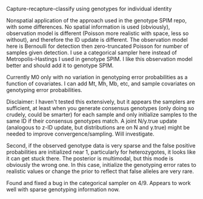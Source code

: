 Capture-recapture-classify using genotypes for individual identity

Nonspatial application of the approach used in the genotype SPIM repo, with some differences. No spatial information is used (obviously), observation model is different (Poisson more realistic with space, less so without), and therefore the ID update is different. The observation model here is Bernoulli for detection then zero-truncated Poisson for number of samples given detection. I use a categorical sampler here instead of Metropolis-Hastings I used in genotype SPIM. I like this observation model better and should add it to genotype SPIM.

Currently M0 only with no variation in genotyping error probabilities as a function of covariates. I can add Mt, Mh, Mb, etc, and 
sample covariates on genotyping error probabilities.

Disclaimer: I haven't tested this extensively, but it appears the samplers are sufficient, at least when you generate consensus genotypes (only doing so crudely, could be smarter) for each sample and only initialize samples to the same ID if their consensus genotypes match. A joint N/y.true update (analogous to z-ID update, but distributions are on N and y.true) might be needed to improve convergence/sampling. Will investigate.

Second, if the observed genotype data is very sparse and the false positive probabilities are initialized near 1, particularly for heterozygotes, it looks like it can get stuck there. The posterior is multimodal, but this mode is obviously the wrong one. In this case, initialize the genotyping error rates to realistic values or change the prior to reflect that false alleles are very rare.

Found and fixed a bug in the categorical sampler on 4/9. Appears to work well with sparse genotyping information now.
